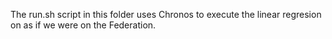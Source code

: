 
The run.sh script in this folder uses Chronos to execute the linear regresion on as if we were on the Federation.
